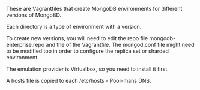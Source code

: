 These are Vagrantfiles that create MongoDB environments for different versions of MongoBD.


Each directory is a type of environment with a version.

To create new versions, you will need to edit the repo file  mongodb-enterprise.repo and the of the Vagrantfile. 
The mongod.conf file might need to be modified too in order to configure the replica set or sharded environment.

The emulation provider is Virtualbox, so you need to install it first.

A hosts file is copied to each /etc/hosts - Poor-mans DNS.


